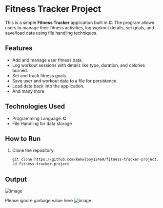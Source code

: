 # Fitness Tracker Project

This is a simple **Fitness Tracker** application built in **C**. The program allows users to manage their fitness activities, log workout details, set goals, and save/load data using file handling techniques.

## Features
- Add and manage user fitness data.
- Log workout sessions with details like type, duration, and calories burned.
- Set and track fitness goals.
- Save user and workout data to a file for persistence.
- Load data back into the application.
- And many more

## Technologies Used
- Programming Language: **C**
- File Handling for data storage

## How to Run
1. Clone the repository:
   ```bash
   git clone https://github.com/kekwlboy12469/fitness-tracker-project.git
   cd fitness-tracker-project
## Output 
![image](https://github.com/user-attachments/assets/69be3d9e-1f89-40a5-a6a1-393bcd4ccfc9)


Please ignore garbage value here 
![image](https://github.com/user-attachments/assets/ee5c19c2-c147-492e-a165-b641e8b63717)


